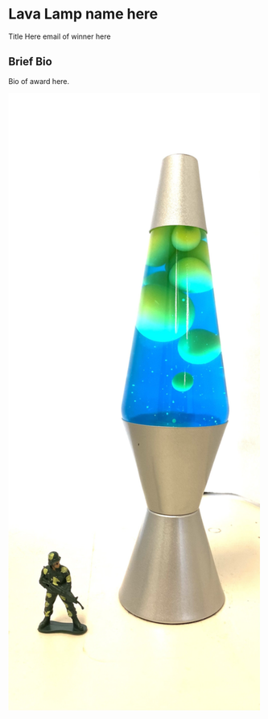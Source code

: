 # Lava Lamp name here


Title Here
email of winner here 

## Brief Bio
Bio of award here.

<img src='IMG_9667.jpg' alt='IMG_9667' width='500'/>
